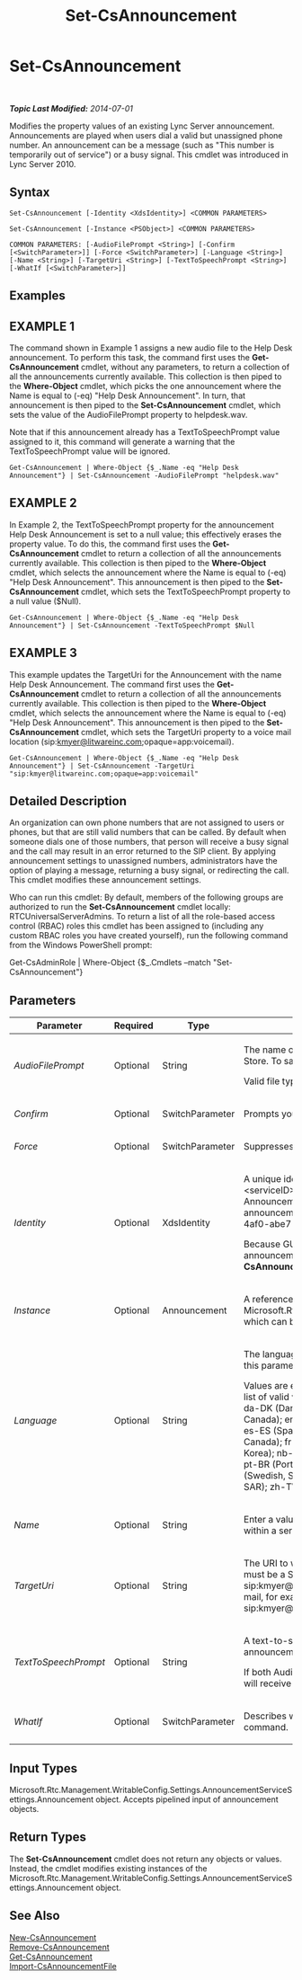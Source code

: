 ﻿---
title: Set-CsAnnouncement
TOCTitle: Set-CsAnnouncement
ms:assetid: 286cb990-844e-4b87-bdaf-4a75456d8c60
ms:mtpsurl: https://technet.microsoft.com/en-us/library/Gg425752(v=OCS.15)
ms:contentKeyID: 48183676
ms.date: 07/07/2014
mtps_version: v=OCS.15
---

<div data-xmlns="http://www.w3.org/1999/xhtml">

<div class="topic" data-xmlns="http://www.w3.org/1999/xhtml" data-msxsl="urn:schemas-microsoft-com:xslt" data-cs="http://msdn.microsoft.com/en-us/">

<div data-asp="http://msdn2.microsoft.com/asp">

# Set-CsAnnouncement

</div>

<div id="mainSection">

<div id="mainBody">

<span> </span>

_**Topic Last Modified:** 2014-07-01_

Modifies the property values of an existing Lync Server announcement. Announcements are played when users dial a valid but unassigned phone number. An announcement can be a message (such as "This number is temporarily out of service") or a busy signal. This cmdlet was introduced in Lync Server 2010.

<div>

## Syntax

    Set-CsAnnouncement [-Identity <XdsIdentity>] <COMMON PARAMETERS>

    Set-CsAnnouncement [-Instance <PSObject>] <COMMON PARAMETERS>

    COMMON PARAMETERS: [-AudioFilePrompt <String>] [-Confirm [<SwitchParameter>]] [-Force <SwitchParameter>] [-Language <String>] [-Name <String>] [-TargetUri <String>] [-TextToSpeechPrompt <String>] [-WhatIf [<SwitchParameter>]]

</div>

<div>

## Examples

<div>

## EXAMPLE 1

The command shown in Example 1 assigns a new audio file to the Help Desk announcement. To perform this task, the command first uses the **Get-CsAnnouncement** cmdlet, without any parameters, to return a collection of all the announcements currently available. This collection is then piped to the **Where-Object** cmdlet, which picks the one announcement where the Name is equal to (-eq) "Help Desk Announcement". In turn, that announcement is then piped to the **Set-CsAnnouncement** cmdlet, which sets the value of the AudioFilePrompt property to helpdesk.wav.

Note that if this announcement already has a TextToSpeechPrompt value assigned to it, this command will generate a warning that the TextToSpeechPrompt value will be ignored.

    Get-CsAnnouncement | Where-Object {$_.Name -eq "Help Desk Announcement"} | Set-CsAnnouncement -AudioFilePrompt "helpdesk.wav"

</div>

<div>

## EXAMPLE 2

In Example 2, the TextToSpeechPrompt property for the announcement Help Desk Announcement is set to a null value; this effectively erases the property value. To do this, the command first uses the **Get-CsAnnouncement** cmdlet to return a collection of all the announcements currently available. This collection is then piped to the **Where-Object** cmdlet, which selects the announcement where the Name is equal to (-eq) "Help Desk Announcement". This announcement is then piped to the **Set-CsAnnouncement** cmdlet, which sets the TextToSpeechPrompt property to a null value ($Null).

    Get-CsAnnouncement | Where-Object {$_.Name -eq "Help Desk Announcement"} | Set-CsAnnouncement -TextToSpeechPrompt $Null

</div>

<div>

## EXAMPLE 3

This example updates the TargetUri for the Announcement with the name Help Desk Announcement. The command first uses the **Get-CsAnnouncement** cmdlet to return a collection of all the announcements currently available. This collection is then piped to the **Where-Object** cmdlet, which selects the announcement where the Name is equal to (-eq) "Help Desk Announcement". This announcement is then piped to the **Set-CsAnnouncement** cmdlet, which sets the TargetUri property to a voice mail location (sip:kmyer@litwareinc.com;opaque=app:voicemail).

    Get-CsAnnouncement | Where-Object {$_.Name -eq "Help Desk Announcement"} | Set-CsAnnouncement -TargetUri "sip:kmyer@litwareinc.com;opaque=app:voicemail"

</div>

</div>

<div>

## Detailed Description

An organization can own phone numbers that are not assigned to users or phones, but that are still valid numbers that can be called. By default when someone dials one of those numbers, that person will receive a busy signal and the call may result in an error returned to the SIP client. By applying announcement settings to unassigned numbers, administrators have the option of playing a message, returning a busy signal, or redirecting the call. This cmdlet modifies these announcement settings.

Who can run this cmdlet: By default, members of the following groups are authorized to run the **Set-CsAnnouncement** cmdlet locally: RTCUniversalServerAdmins. To return a list of all the role-based access control (RBAC) roles this cmdlet has been assigned to (including any custom RBAC roles you have created yourself), run the following command from the Windows PowerShell prompt:

Get-CsAdminRole | Where-Object {$\_.Cmdlets –match "Set-CsAnnouncement"}

</div>

<div>

## Parameters


<table>
<colgroup>
<col style="width: 25%" />
<col style="width: 25%" />
<col style="width: 25%" />
<col style="width: 25%" />
</colgroup>
<thead>
<tr class="header">
<th>Parameter</th>
<th>Required</th>
<th>Type</th>
<th>Description</th>
</tr>
</thead>
<tbody>
<tr class="odd">
<td><p><em>AudioFilePrompt</em></p></td>
<td><p>Optional</p></td>
<td><p>String</p></td>
<td><p>The name of the audio file to be played for the announcement. Audio files are stored in the File Store. To save an audio file to the File Store, use the <strong>Import-CsAnnouncementFile</strong> cmdlet.</p>
<p>Valid file types: WAV and WMA</p></td>
</tr>
<tr class="even">
<td><p><em>Confirm</em></p></td>
<td><p>Optional</p></td>
<td><p>SwitchParameter</p></td>
<td><p>Prompts you for confirmation before executing the command.</p></td>
</tr>
<tr class="odd">
<td><p><em>Force</em></p></td>
<td><p>Optional</p></td>
<td><p>SwitchParameter</p></td>
<td><p>Suppresses any confirmation prompts that would otherwise be displayed before making changes.</p></td>
</tr>
<tr class="even">
<td><p><em>Identity</em></p></td>
<td><p>Optional</p></td>
<td><p>XdsIdentity</p></td>
<td><p>A unique identifier for the Announcement. This value will always be in the format &lt;serviceID&gt;/&lt;GUID&gt;, where serviceID is the Identity of the Application Server running the Announcement service and GUID is a globally unique identifier associated with these announcement settings. For example: ApplicationServer:redmond.litwareinc.com/bef5fa3b-3c97-4af0-abe7-611deee7616c.</p>
<p>Because GUIDs can be difficult to enter correctly at the command line, you’ll most likely retrieve announcements by using the <strong>Get-CsAnnouncement</strong> cmdlet and pipe them to the <strong>Set-CsAnnouncement</strong> cmdlet for modification. (For details, see the Examples section.)</p></td>
</tr>
<tr class="odd">
<td><p><em>Instance</em></p></td>
<td><p>Optional</p></td>
<td><p>Announcement</p></td>
<td><p>A reference to the Announcement object you want to change. This object must be of type Microsoft.Rtc.Management.WritableConfig.Settings.AnnouncementServiceSettings.Announcement, which can be retrieved by calling the <strong>Get-CsAnnouncement</strong> cmdlet.</p></td>
</tr>
<tr class="even">
<td><p><em>Language</em></p></td>
<td><p>Optional</p></td>
<td><p>String</p></td>
<td><p>The language in which the TTS prompt will be played. If a value is entered for TextToSpeechPrompt this parameter is required.</p>
<p>Values are entered as a string representing the language and locale to be used. The following is a list of valid values, followed by the language and locale in parentheses: ca-ES (Catalan, Spain); da-DK (Danish, Denmark); de-DE (German, Germany); en-AU (English, Australia); en-CA (English, Canada); en-GB (English, United Kingdom); en-IN (English, India); en-US (English, United States); es-ES (Spanish, Spain); es-MX (Spanish, Mexico); fi-FI (Finnish, Finland); fr-CA (French, Canada); fr-FR (French, France); it-IT (Italian, Italy); ja-JP (Japanese, Japan); ko-KR (Korean, Korea); nb-NO (Norwegian, Bokmal, Norway); nl-NL (Dutch, Netherlands); pl-PL (Polish, Poland); pt-BR (Portuguese, Brazil); pt-PT (Portuguese, Portugal); ru-RU (Russian, Russia); sv-SE (Swedish, Sweden); zh-CN (Chinese, People’s Republic of China); zh-HK (Chinese, Hong Kong SAR); zh-TW (Chinese, Taiwan)</p></td>
</tr>
<tr class="odd">
<td><p><em>Name</em></p></td>
<td><p>Optional</p></td>
<td><p>String</p></td>
<td><p>Enter a value for this parameter to change the name of the announcement. Names must be unique within a service.</p></td>
</tr>
<tr class="even">
<td><p><em>TargetUri</em></p></td>
<td><p>Optional</p></td>
<td><p>String</p></td>
<td><p>The URI to which the caller will be transferred after the announcement has been played. This value must be a SIP address entered in the format sip: followed by the SIP address. For example, sip:kmyer@litwareinc.com. Note that the SIP address can also be a telephone number or voice mail, for example sip:+14255551212@litwareinc.com;user=phone for a phone number or sip:kmyer@litwareinc.com;opaque=app:voicemail for voice mail.</p></td>
</tr>
<tr class="odd">
<td><p><em>TextToSpeechPrompt</em></p></td>
<td><p>Optional</p></td>
<td><p>String</p></td>
<td><p>A text-to-speech (TTS) prompt. This is a string that will be converted to audio and played as the announcement.</p>
<p>If both AudioFilePrompt and TextToSpeechPrompt are specified for a single announcement, you will receive a warning that the audio file will take precedence and the TTS prompt will be ignored.</p></td>
</tr>
<tr class="even">
<td><p><em>WhatIf</em></p></td>
<td><p>Optional</p></td>
<td><p>SwitchParameter</p></td>
<td><p>Describes what would happen if you executed the command without actually executing the command.</p></td>
</tr>
</tbody>
</table>


</div>

<div>

## Input Types

Microsoft.Rtc.Management.WritableConfig.Settings.AnnouncementServiceSettings.Announcement object. Accepts pipelined input of announcement objects.

</div>

<div>

## Return Types

The **Set-CsAnnouncement** cmdlet does not return any objects or values. Instead, the cmdlet modifies existing instances of the Microsoft.Rtc.Management.WritableConfig.Settings.AnnouncementServiceSettings.Announcement object.

</div>

<div>

## See Also


[New-CsAnnouncement](new-csannouncement.md)  
[Remove-CsAnnouncement](remove-csannouncement.md)  
[Get-CsAnnouncement](get-csannouncement.md)  
[Import-CsAnnouncementFile](import-csannouncementfile.md)  
  

</div>

</div>

<span> </span>

</div>

</div>

</div>

